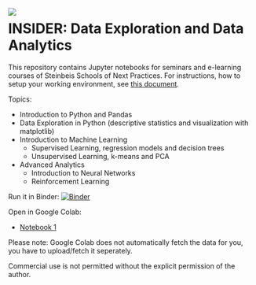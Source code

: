 <img style="float:left;" src="images/snext-logo.png"/> <h1>INSIDER: Data Exploration and Data Analytics</h1>

This repository contains Jupyter notebooks for seminars and e-learning courses of Steinbeis Schools of Next Practices.
For instructions, how to setup your working environment, see [this document](https://github.com/steinbeis-next/disd_python-datascience-intro/blob/master/SetupEnvironment.ipynb).

Topics:
- Introduction to Python and Pandas
- Data Exploration in Python (descriptive statistics and visualization with matplotlib)
- Introduction to Machine Learning
  * Supervised Learning, regression models and decision trees
  * Unsupervised Learning, k-means and PCA
- Advanced Analytics
  * Introduction to Neural Networks
  * Reinforcement Learning

Run it in Binder:
[![Binder](https://mybinder.org/badge_logo.svg)](https://mybinder.org/v2/gh/steinbeis-next/dataexp_exploration-analytics/main)

Open in Google Colab:
- [Notebook 1](https://colab.research.google.com/github/steinbeis-next/dataexp_exploration-analytics/blob/main/1%20-%20Data%20Visualization.ipynb)

Please note: Google Colab does not automatically fetch the data for you, you have to upload/fetch it seperately.

Commercial use is not permitted without the explicit permission of the author.
